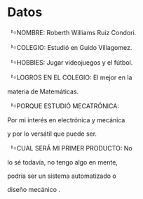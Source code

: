 # Datos
ᅣᛜNOMBRE: Roberth Williams Ruiz Condori. 

ᅣᛜCOLEGIO:  Estudió en Guido Villagomez.   

ᅣᛜHOBBIES: Jugar videojuegos y el fútbol.    

ᅣᛜLOGROS EN EL COLEGIO: El mejor en la    

materia de Matemáticas.                                

ᅣᛜPORQUE ESTUDIÓ MECATRÓNICA:            

Por mi interés en electrónica y mecánica    

y por lo versátil que puede ser.                      

ᅣᛜCUAL SERÁ MI PRIMER PRODUCTO: No   

lo sé todavía, no tengo algo en mente,         

podria ser un sistema automatizado o         

diseño mecánico .        
